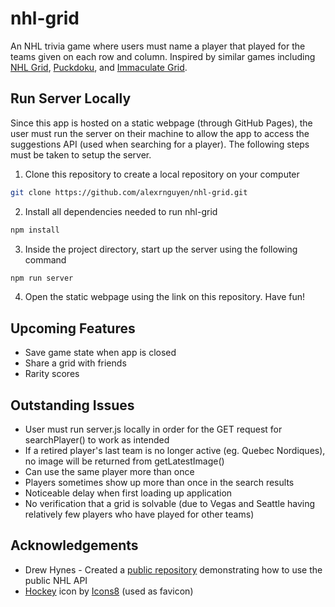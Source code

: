 # nhl-grid

An NHL trivia game where users must name a player that played for the teams given on each row and column. Inspired by similar games including [NHL Grid](https://www.nhlgrid.com/), [Puckdoku](https://www.puckdoku.com/), and [Immaculate Grid](https://www.immaculategrid.com/hockey).

## Run Server Locally
Since this app is hosted on a static webpage (through GitHub Pages), the user must run the server on their machine to allow the app to access the suggestions API (used when searching for a player). The following steps must be taken to setup the server.

1. Clone this repository to create a local repository on your computer
```sh
git clone https://github.com/alexrnguyen/nhl-grid.git
```

2. Install all dependencies needed to run nhl-grid
```sh
npm install
```

3. Inside the project directory, start up the server using the following command
```sh
npm run server
```

4. Open the static webpage using the link on this repository. Have fun!

## Upcoming Features

- Save game state when app is closed
- Share a grid with friends
- Rarity scores

## Outstanding Issues

- User must run server.js locally in order for the GET request for searchPlayer() to work as intended
- If a retired player's last team is no longer active (eg. Quebec Nordiques), no image will be returned from getLatestImage()
- Can use the same player more than once
- Players sometimes show up more than once in the search results
- Noticeable delay when first loading up application
- No verification that a grid is solvable (due to Vegas and Seattle having relatively few players who have played for other teams)

## Acknowledgements

- Drew Hynes - Created a [public repository](https://gitlab.com/dword4/nhlapi) demonstrating how to use the public NHL API
- <a target="_blank" href="https://icons8.com/icon/VsWqVLtsYbu2/hockey">Hockey</a> icon by <a target="_blank" href="https://icons8.com">Icons8</a> (used as favicon)
